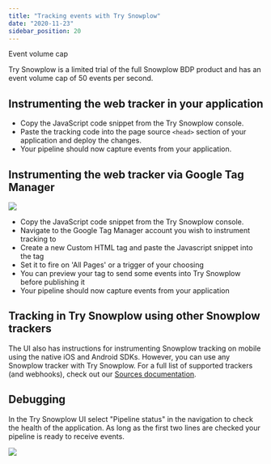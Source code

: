 ```yaml
---
title: "Tracking events with Try Snowplow"
date: "2020-11-23"
sidebar_position: 20
---
```


Event volume cap

Try Snowplow is a limited trial of the full Snowplow BDP product and has an event volume cap of 50 events per second.

## Instrumenting the web tracker in your application

- Copy the JavaScript code snippet from the Try Snowplow console.
- Paste the tracking code into the page source `<head>` section of your application and deploy the changes.
- Your pipeline should now capture events from your application.

## Instrumenting the web tracker via Google Tag Manager

![](images/step3-2.gif)

- Copy the JavaScript code snippet from the Try Snowplow console.
- Navigate to the Google Tag Manager account you wish to instrument tracking to
- Create a new Custom HTML tag and paste the Javascript snippet into the tag
- Set it to fire on 'All Pages' or a trigger of your choosing
- You can preview your tag to send some events into Try Snowplow before publishing it
- Your pipeline should now capture events from your application

## Tracking in Try Snowplow using other Snowplow trackers

The UI also has instructions for instrumenting Snowplow tracking on mobile using the native iOS and Android SDKs. However, you can use any Snowplow tracker with Try Snowplow. For a full list of supported trackers (and webhooks), check out our [Sources documentation](/docs/migrated/collecting-data/collecting-from-own-applications/).

## Debugging

In the Try Snowplow UI select "Pipeline status" in the navigation to check the health of the application. As long as the first two lines are checked your pipeline is ready to receive events.

![](https://docs.snowplowanalytics.com/wp-content/uploads/sites/2/2020/10/Screen-Shot-2020-10-12-at-16.41.59.png?w=1024)
